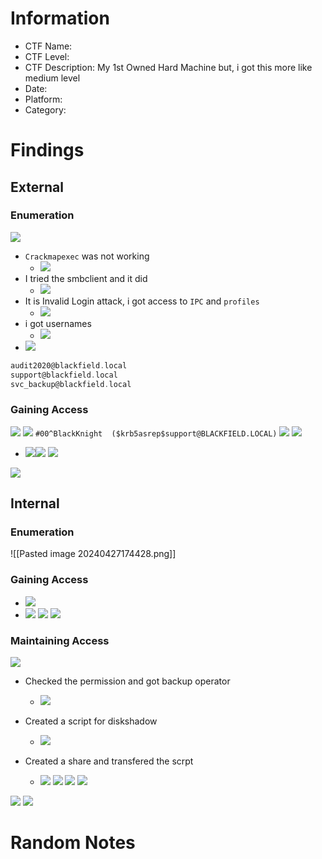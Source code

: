 # Information
- CTF Name: 
- CTF Level:
- CTF Description: My 1st Owned Hard Machine but, i got this more like medium level
- Date: 
- Platform: 
- Category: 

# Findings

## External
### Enumeration
![](https://i.imgur.com/OI2mFe3.png)
- `Crackmapexec` was not working
	- ![](https://i.imgur.com/mn7Z4Ln.png)
- I tried the smbclient and it did
	- ![](https://i.imgur.com/JqzLOJB.png)
- It is Invalid Login attack, i got access to `IPC` and `profiles`
	- ![](https://i.imgur.com/p4Bl2wd.png)
- i got usernames
	- ![](https://i.imgur.com/KGbOVp7.png)
- ![](https://i.imgur.com/REW9nJP.png)
```c
audit2020@blackfield.local
support@blackfield.local
svc_backup@blackfield.local
```

### Gaining Access
![](https://i.imgur.com/CG12FQY.png)
![](https://i.imgur.com/93ZeEDT.png)
`#00^BlackKnight  ($krb5asrep$support@BLACKFIELD.LOCAL)`
![](https://i.imgur.com/8CKxeGU.png)
![](https://i.imgur.com/6MqAtK4.png)
- ![](https://i.imgur.com/LjFVn0a.png)![](https://i.imgur.com/hKwWzpO.png)
![](https://i.imgur.com/mtl7YtY.png)


![](https://i.imgur.com/cK489qE.png)

## Internal
### Enumeration
<!--⚠️Imgur upload failed, check dev console-->
![[Pasted image 20240427174428.png]]

### Gaining Access
- ![](https://i.imgur.com/ssDC4qI.png)
- ![](https://i.imgur.com/UdS0w0N.png)
![](https://i.imgur.com/oFTKHbX.png)
![](https://i.imgur.com/7wINucy.png)
### Maintaining Access
![](https://i.imgur.com/cPDogAs.png)
- Checked the permission and got backup operator
	- ![](https://i.imgur.com/32zxmAU.png)

- Created a script for diskshadow 
	- ![](https://i.imgur.com/8oGkpRU.png)

- Created a share and transfered the scrpt
	- ![](https://i.imgur.com/jirxDoj.png)
![](https://i.imgur.com/zRhkaxU.png)
![](https://i.imgur.com/xOA36wV.png)
![](https://i.imgur.com/r8sIscm.png)

![](https://i.imgur.com/8J1J4Dk.png)
![](https://i.imgur.com/OJPkqZ9.png)
# Random Notes